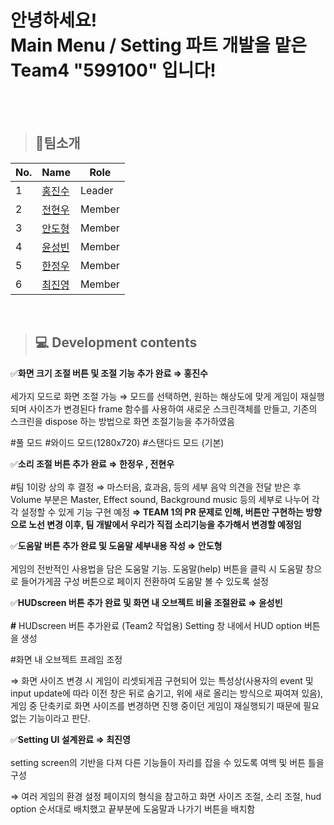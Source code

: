 # 안녕하세요!<br> Main Menu / Setting 파트 개발을 맡은 Team4 "599100" 입니다!

<br>
<br>

> ## 👥팀소개

| No. | Name        | Role                     |
|-----|-----------------------------------------------------------------------|--------|
| 1   | [홍진수](https://github.com/bakukun/bakukun/blob/main/README.md) | Leader |  
| 2   | [전현우](https://github.com/Jeonhyeonwoo/Jeonhyeonwoo/blob/main/README.md) | Member |  
| 3   | [안도형](https://github.com/andohyung/andohyung/blob/main/README.md) | Member |  
| 4   | [윤성빈](https://github.com/SeongBinYoon/SeongBinYoon/blob/main/README.md) | Member | 
| 5   | [한정우](https://github.com/jeongulupe/jeongulupe/blob/main/README.md) | Member | 
| 6   | [최진영](https://github.com/orca10/orca10/blob/main/README.md) | Member | 

<br>

>## 💻 Development contents
✅**화면 크기 조절 버튼 및 조절 기능 추가 완료 ⇒ 홍진수**<br></br>
   세가지 모드로 화면 조절 가능
   ⇒ 모드를 선택하면, 원하는 해상도에 맞게 게임이 재실행되며 사이즈가 변경된다
   frame 함수를 사용하여 새로운 스크린객체를 만들고,
   기존의 스크린을 dispose 하는 방법으로 화면 조절기능을 추가하였음

   #풀 모드 #와이드 모드(1280x720) #스탠다드 모드 (기본)

   ✅**소리 조절 버튼 추가 완료 ⇒ 한정우 , 전현우**<br></br>
   #팀 1이랑 상의 후 결정
   ⇒ 마스터음, 효과음, 등의 세부 음악 의견을 전달 받은 후
   Volume 부분은 Master, Effect sound, Background music 등의
   세부로 나누어 각각 설정할 수 있게 기능 구현 예정
   **⇒ TEAM 1의 PR 문제로 인해, 버튼만 구현하는 방향으로 노선 변경
   이후, 팀 개발에서 우리가 직접 소리기능을 추가해서 변경할 예정임**

   ✅**도움말 버튼 추가 완료 및 도움말 세부내용 작성 ⇒ 안도형**<br></br>
   게임의 전반적인 사용법을 담은 도움말 기능.
   도움말(help) 버튼을 클릭 시 도움말 창으로 들어가게끔 구성
   버튼으로 페이지 전환하여 도움말 볼 수 있도록 설정

✅**HUDscreen 버튼 추가 완료 및 화면 내 오브젝트 비율 조절완료 ⇒ 윤성빈<br></br>
   #** HUDscreen 버튼 추가완료 (Team2 작업용)
   Setting 창 내에서 HUD option 버튼을 생성

   #화면 내 오브젝트 프레임 조정 
   
⇒ 화면 사이즈 변경 시 게임이 리셋되게끔 구현되어 있는 특성상(사용자의 event 및 input update에 따라 이전 창은 뒤로 숨기고, 위에 새로 올리는 방식으로 짜여져 있음), 게임 중 단축키로 화면 사이즈를 변경하면 진행 중이던 게임이 재실행되기 때문에 필요없는 기능이라고 판단.

✅**Setting UI 설계완료 ⇒ 최진영**<br></br>
   setting screen의 기반을 다져 다른 기능들이 자리를 잡을 수 있도록 여백 및 버튼 틀을 구성

   ⇒ 여러 게임의 환경 설정 페이지의 형식을 참고하고 화면 사이즈 조절, 소리 조절, hud option 순서대로 배치했고 끝부분에 도움말과 나가기 버튼을 배치함
  